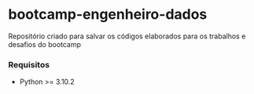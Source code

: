 # bootcamp-engenheiro-dados
Repositório criado para salvar os códigos elaborados para os trabalhos e desafios do bootcamp

### Requisitos

- Python >= 3.10.2 
